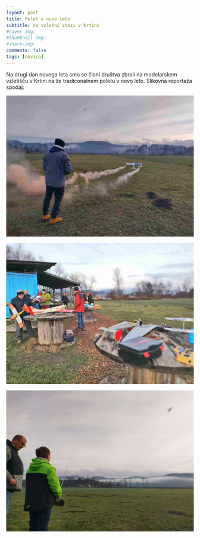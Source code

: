 ```yaml
---
layout: post
title: Polet v novo leto
subtitle: na vzletni stezi v Krtini
#cover-img:
#thumbnail-img:
#share-img:
comments: false
tags: [novice]
---
```


Na drugi dan novega leta smo se člani društva zbrali na modelarskem vzletišču v Krtini na že tradiconalnem poletu v novo leto. Slikovna reportaža spodaj:

![Slika 1](/assets/img/2024-01-10_novo_leto_2024_1.jpg)

![Slika 2](/assets/img/2024-01-10_novo_leto_2024_2.jpg)

![Slika 3](/assets/img/2024-01-10_novo_leto_2024_3.jpg)
